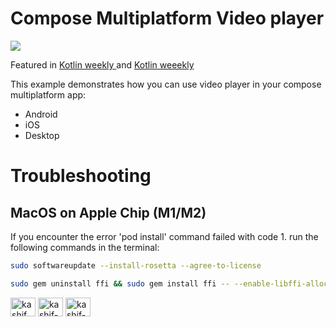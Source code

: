 # Compose Multiplatform Video player 

<a href="https://www.buymeacoffee.com/kashifmehmood"><img src="https://img.buymeacoffee.com/button-api/?text=Buy me a coffee&emoji=&slug=kashifmehmood&button_colour=FFDD00&font_colour=000000&font_family=Cookie&outline_colour=000000&coffee_colour=ffffff" /></a>

Featured in  <a href= "https://us12.campaign-archive.com/?u=f39692e245b94f7fb693b6d82&id=c0b6a6fd66"> Kotlin weekly </a> and <a href= "https://us12.campaign-archive.com/?u=f39692e245b94f7fb693b6d82&id=78f6f6dd04"> Kotlin weeekly </a>


This example demonstrates how you can use video player in your compose multiplatform app:
<ul>
<li> Android </li>
<li> iOS </li>
<li> Desktop </li>
</ul>

# Troubleshooting
## MacOS on Apple Chip (M1/M2)
If you encounter the error 'pod install' command failed with code 1. run the following commands in the terminal:

```bash
sudo softwareupdate --install-rosetta --agree-to-license
```
```bash
sudo gem uninstall ffi && sudo gem install ffi -- --enable-libffi-alloc
```

<p align="left">
<a href="https://twitter.com/kashif_mehmood_" target="blank"><img align="center" src="https://raw.githubusercontent.com/rahuldkjain/github-profile-readme-generator/master/src/images/icons/Social/twitter.svg" alt="kashif_mehmood_" height="30" width="40" /></a>
<a href="https://linkedin.com/in/kashif-mehmood" target="blank"><img align="center" src="https://raw.githubusercontent.com/rahuldkjain/github-profile-readme-generator/master/src/images/icons/Social/linked-in-alt.svg" alt="kashif-mehmood" height="30" width="40" /></a>
<a href="https://stackoverflow.com/users/kashif-mehmood" target="blank"><img align="center" src="https://raw.githubusercontent.com/rahuldkjain/github-profile-readme-generator/master/src/images/icons/Social/stack-overflow.svg" alt="kashif-mehmood" height="30" width="40" /></a>


